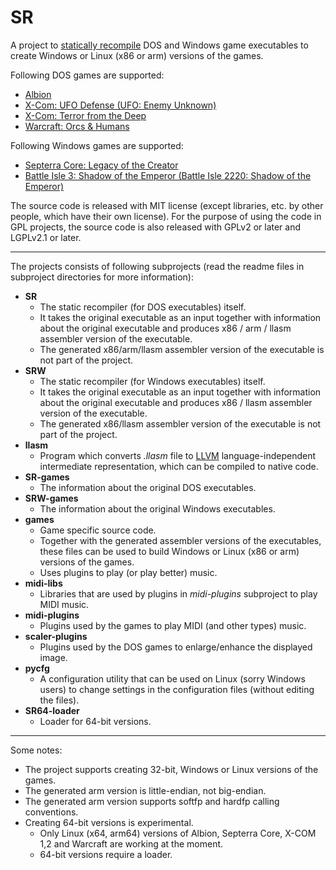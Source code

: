 # SR

A project to [statically recompile](https://en.wikipedia.org/wiki/Binary_translation "Static binary translation") DOS and Windows game executables to create Windows or Linux (x86 or arm) versions of the games.

Following DOS games are supported:

* [Albion](https://en.wikipedia.org/wiki/Albion_\(video_game\) "Albion")
* [X-Com: UFO Defense (UFO: Enemy Unknown)](https://en.wikipedia.org/wiki/UFO:_Enemy_Unknown "X-Com: UFO Defense (UFO: Enemy Unknown)")
* [X-Com: Terror from the Deep](https://en.wikipedia.org/wiki/X-COM:_Terror_from_the_Deep "X-Com: Terror from the Deep")
* [Warcraft: Orcs & Humans](https://en.wikipedia.org/wiki/Warcraft:_Orcs_%26_Humans "Warcraft: Orcs & Humans")

Following Windows games are supported:

* [Septerra Core: Legacy of the Creator](https://en.wikipedia.org/wiki/Septerra_Core "Septerra Core: Legacy of the Creator")
* [Battle Isle 3: Shadow of the Emperor (Battle Isle 2220: Shadow of the Emperor)](https://en.wikipedia.org/wiki/Battle_Isle_2220 "Battle Isle 3: Shadow of the Emperor (Battle Isle 2220: Shadow of the Emperor)")

The source code is released with MIT license (except libraries, etc. by other people, which have their own license).
For the purpose of using the code in GPL projects, the source code is also released with GPLv2 or later and LGPLv2.1 or later.

<hr/>

The projects consists of following subprojects (read the readme files in subproject directories for more information):

* **SR**
  * The static recompiler (for DOS executables) itself.
  * It takes the original executable as an input together with information about the original executable and produces x86 / arm / llasm assembler version of the executable.
  * The generated x86/arm/llasm assembler version of the executable is not part of the project.
* **SRW**
  * The static recompiler (for Windows executables) itself.
  * It takes the original executable as an input together with information about the original executable and produces x86 / llasm assembler version of the executable.
  * The generated x86/llasm assembler version of the executable is not part of the project.
* **llasm**
  * Program which converts *.llasm* file to [LLVM](https://llvm.org/ "LLVM") language-independent intermediate representation, which can be compiled to native code.
* **SR-games**
  * The information about the original DOS executables.
* **SRW-games**
  * The information about the original Windows executables.
* **games**
  * Game specific source code.
  * Together with the generated assembler versions of the executables, these files can be used to build Windows or Linux (x86 or arm) versions of the games.
  * Uses plugins to play (or play better) music.
* **midi-libs**
  * Libraries that are used by plugins in *midi-plugins* subproject to play MIDI music.
* **midi-plugins**
  * Plugins used by the games to play MIDI (and other types) music.
* **scaler-plugins**
  * Plugins used by the DOS games to enlarge/enhance the displayed image.
* **pycfg**
  * A configuration utility that can be used on Linux (sorry Windows users) to change settings in the configuration files (without editing the files).
* **SR64-loader**
  * Loader for 64-bit versions.

<hr/>

Some notes:

* The project supports creating 32-bit, Windows or Linux versions of the games.
* The generated arm version is little-endian, not big-endian.
* The generated arm version supports softfp and hardfp calling conventions.
* Creating 64-bit versions is experimental.
  * Only Linux (x64, arm64) versions of Albion, Septerra Core, X-COM 1,2 and Warcraft are working at the moment.
  * 64-bit versions require a loader.
